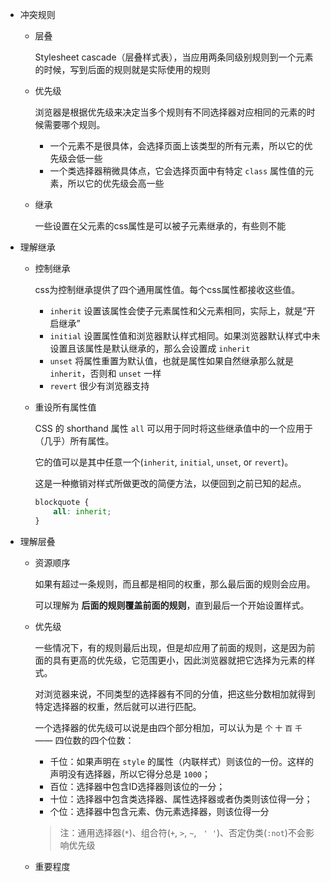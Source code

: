 - 冲突规则

  - 层叠

    Stylesheet cascade（层叠样式表），当应用两条同级别规则到一个元素的时候，写到后面的规则就是实际使用的规则

  - 优先级

    浏览器是根据优先级来决定当多个规则有不同选择器对应相同的元素的时候需要哪个规则。

    - 一个元素不是很具体，会选择页面上该类型的所有元素，所以它的优先级会低一些
    - 一个类选择器稍微具体点，它会选择页面中有特定 `class` 属性值的元素，所以它的优先级会高一些

  - 继承

    一些设置在父元素的css属性是可以被子元素继承的，有些则不能

- 理解继承

  - 控制继承

    css为控制继承提供了四个通用属性值。每个css属性都接收这些值。

    - `inherit` 设置该属性会使子元素属性和父元素相同，实际上，就是“开启继承”
    - `initial` 设置属性值和浏览器默认样式相同。如果浏览器默认样式中未设置且该属性是默认继承的，那么会设置成 `inherit`
    - `unset` 将属性重置为默认值，也就是属性如果自然继承那么就是 `inherit`，否则和 `unset` 一样
    - `revert` 很少有浏览器支持

  - 重设所有属性值

    CSS 的 shorthand 属性 `all` 可以用于同时将这些继承值中的一个应用于（几乎）所有属性。

    它的值可以是其中任意一个(`inherit`, `initial`, `unset`, or `revert`)。

    这是一种撤销对样式所做更改的简便方法，以便回到之前已知的起点。

    ```css
    blockquote {
        all: inherit;
    }
    ```

- 理解层叠

  - 资源顺序

    如果有超过一条规则，而且都是相同的权重，那么最后面的规则会应用。

    可以理解为 **后面的规则覆盖前面的规则**，直到最后一个开始设置样式。

  - 优先级

    一些情况下，有的规则最后出现，但是却应用了前面的规则，这是因为前面的具有更高的优先级，它范围更小，因此浏览器就把它选择为元素的样式。
  
    对浏览器来说，不同类型的选择器有不同的分值，把这些分数相加就得到特定选择器的权重，然后就可以进行匹配。
  
    一个选择器的优先级可以说是由四个部分相加，可以认为是 `个` `十`  `百` `千` —— 四位数的四个位数：
  
    - 千位：如果声明在 `style` 的属性（内联样式）则该位的一份。这样的声明没有选择器，所以它得分总是 `1000`；
    - 百位：选择器中包含ID选择器则该位的一分；
    - 十位：选择器中包含类选择器、属性选择器或者伪类则该位得一分；
    - 个位：选择器中包含元素、伪元素选择器，则该位得一分
  
    > 注：通用选择器(`*`)、组合符(`+`, `>`, `~`, ` ' '`)、否定伪类(`:not`)不会影响优先级
  
  - 重要程度